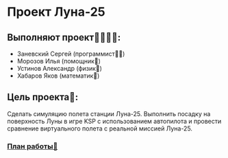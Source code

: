 # Проект Луна-25

## Выполняют проект👨‍👨‍👧‍👧:
* Заневский Сергей (программист👨‍💻)
* Морозов Илья (помощник🧘)
* Устинов Александр (физик🪬)
* Хабаров Яков (математик📐)

## Цель проекта🧐:
Сделать симуляцию полета станции Луна-25. Выполнить посадку на поверхность Луны в игре KSP с использованием автопилота и провести сравнение виртуального полета с реальной миссией Луна-25.

### [План работы🤯](Plan.md)
